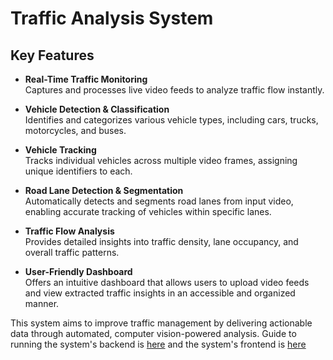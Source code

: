 # Traffic Analysis System

## Key Features

- **Real-Time Traffic Monitoring**  
  Captures and processes live video feeds to analyze traffic flow instantly.

- **Vehicle Detection & Classification**  
  Identifies and categorizes various vehicle types, including cars, trucks, motorcycles, and buses.

- **Vehicle Tracking**  
  Tracks individual vehicles across multiple video frames, assigning unique identifiers to each.

- **Road Lane Detection & Segmentation**  
  Automatically detects and segments road lanes from input video, enabling accurate tracking of vehicles within specific lanes.

- **Traffic Flow Analysis**  
  Provides detailed insights into traffic density, lane occupancy, and overall traffic patterns.

- **User-Friendly Dashboard**  
  Offers an intuitive dashboard that allows users to upload video feeds and view extracted traffic insights in an accessible and organized manner.

This system aims to improve traffic management by delivering actionable data through automated, computer vision-powered analysis.
Guide to running the system's backend is [here](Dashboard/backend/README.md) and the system's frontend is [here](Dashboard/frontend/README.md) 
